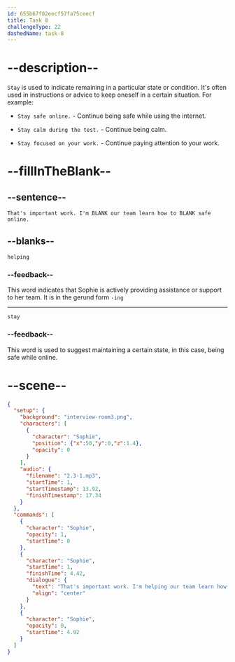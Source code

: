 ```yaml
---
id: 655b67f02eecf57fa75ceecf
title: Task 8
challengeType: 22
dashedName: task-8
---
```


<!-- (Audio) Sophie: That's important work. I'm helping our team learn how to stay safe online. -->

# --description--

`Stay` is used to indicate remaining in a particular state or condition. 
It's often used in instructions or advice to keep oneself in a certain situation. For example:

- `Stay safe online.` - Continue being safe while using the internet. 

- `Stay calm during the test.` - Continue being calm.

- `Stay focused on your work.` - Continue paying attention to your work.


# --fillInTheBlank--

## --sentence--

`That's important work. I'm BLANK our team learn how to BLANK safe online.`

## --blanks--

`helping`

### --feedback--

This word indicates that Sophie is actively providing assistance or support to her team. It is in the gerund form `-ing`

---

`stay`

### --feedback--

This word is used to suggest maintaining a certain state, in this case, being safe while online.

# --scene--

```json
{
  "setup": {
    "background": "interview-room3.png",
    "characters": [
      {
        "character": "Sophie",
        "position": {"x":50,"y":0,"z":1.4},
        "opacity": 0
      }
    ],
    "audio": {
      "filename": "2.3-1.mp3",
      "startTime": 1,
      "startTimestamp": 13.92,
      "finishTimestamp": 17.34
    }
  },
  "commands": [
    {
      "character": "Sophie",
      "opacity": 1,
      "startTime": 0
    },
    {
      "character": "Sophie",
      "startTime": 1,
      "finishTime": 4.42,
      "dialogue": {
        "text": "That's important work. I'm helping our team learn how to stay safe online.",
        "align": "center"
      }
    },
    {
      "character": "Sophie",
      "opacity": 0,
      "startTime": 4.92
    }
  ]
}
```
